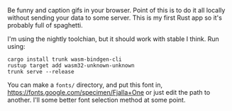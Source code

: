 Be funny and caption gifs in your browser. Point of this is to do it all locally without
sending your data to some server. This is my first Rust app so it's probably full of
spaghetti. 

I'm using the nightly toolchian, but it should work with stable I think. Run using:
```
cargo install trunk wasm-bindgen-cli
rustup target add wasm32-unknown-unknown
trunk serve --release
```

You can make a `fonts/` directory, and put this font in, 
https://fonts.google.com/specimen/Fjalla+One
or just edit the path to another. I'll some better font selection method at some point.
